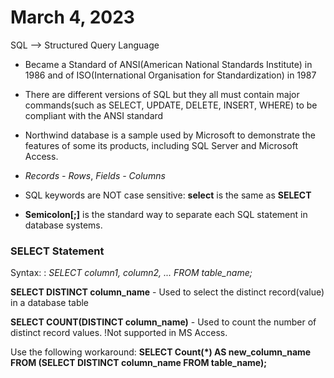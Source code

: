 # March 4, 2023 
SQL --> Structured Query Language

- Became a Standard of ANSI(American National Standards Institute) in 1986 and of ISO(International Organisation for 
Standardization) in 1987

- There are different versions of SQL but they all must contain major commands(such as SELECT, UPDATE, DELETE, INSERT, WHERE) to be compliant with the ANSI standard

- Northwind database is a sample used by Microsoft to demonstrate the features of some its products, including SQL Server and Microsoft Access.

- *Records - Rows*, *Fields - Columns*

- SQL keywords are NOT case sensitive: **select** is the same as **SELECT**

- **Semicolon[;]** is the standard way to separate each SQL statement in database systems.


### SELECT Statement
Syntax:
: *SELECT column1, column2, ...*
  *FROM table_name;*

  **SELECT DISTINCT column_name** -  Used to select the distinct record(value) in a database table

  **SELECT COUNT(DISTINCT column_name)** - Used to count the number of distinct record values. !Not supported in MS Access.
  
  Use the following workaround:
    **SELECT Count(*) AS new_column_name**
    **FROM (SELECT DISTINCT column_name FROM table_name);**


